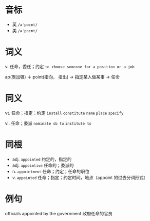 # 音标

- 英 `/ə'pɒɪnt/`
- 美 `/ə'pɔɪnt/`

# 词义

v. 任命，委任；约定
`to choose someone for a position or a job`



ap(表加强) ＋ point(指向， 指出) → 指定某人做某事 → 任命

# 同义

vt. 任命；指定；约定
`install` `constitute` `name` `place` `specify`

vi. 任命；委派
`nominate sb to` `institute to`

# 同根

- adj. `appointed` 约定的，指定的
- adj. `appointive` 任命的；委派的
- n. `appointment` 任命；约定；任命的职位
- v. `appointed` 任命；指定；约定时间，地点（appoint 的过去分词形式）

# 例句

officials appointed by the government
政府任命的官员


